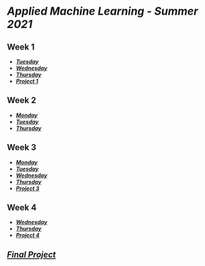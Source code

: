 # ___Applied Machine Learning - Summer 2021___
## Week 1
* ___[Tuesday](md_files/tuesday1.md)___
* ___[Wednesday](md_files/wednesday1.md)___
* ___[Thursday](https://eanelson01.github.io/DATA310/images/thurs1.html)___
* ___[Project 1](md_files/project1.md)___
  
## Week 2
* ___[Monday](md_files/monday2.md)___
* ___[Tuesday](md_files/tuesday2.md)___
* ___[Thursday](md_files/thursday2.md)___
  
## Week 3
* ___[Monday](md_files/monday3.md)___
* ___[Tuesday](md_files/tuesday3.md)___
* ___[Wednesday](md_files/wednesday3.md)___
* ___[Thursday](md_files/thursday3.md)___
* ___[Project 3](md_files/project3.md)___
  
## Week 4
* ___[Wednesday](md_files/wednesday4.md)___
* ___[Thursday](md_files/thursday4.md)___
* ___[Project 4](https://eanelson01.github.io/DATA310/mod4/project4.html)___
  
## ___[Final Project]()___

